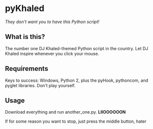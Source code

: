 # pyKhaled
*They don't want you to have this Python script!*

## What is this?
The number one DJ Khaled-themed Python script in the country. Let DJ Khaled inspire whenever you click your mouse.

## Requirements
Keys to success: Windows, Python 2, plus the pyHook, pythoncom, and pyglet libraries. Don't play yourself.

## Usage
Download everything and run another_one.py. **LIIOOOOOON**

If for some reason you want to stop, just press the middle button, hater
